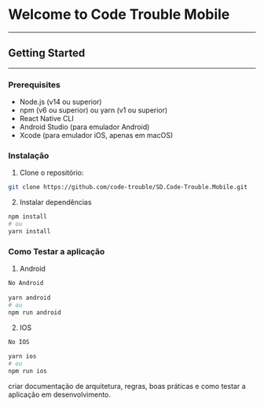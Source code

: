 # Welcome to Code Trouble Mobile

---

## Getting Started
---

### Prerequisites

- Node.js (v14 ou superior)
- npm (v6 ou superior) ou yarn (v1 ou superior)
- React Native CLI
- Android Studio (para emulador Android)
- Xcode (para emulador iOS, apenas em macOS)

### Instalação

1. Clone o repositório:

```sh
git clone https://github.com/code-trouble/SD.Code-Trouble.Mobile.git
```

2. Instalar dependências
```sh
npm install
# ou
yarn install
```

### Como Testar a aplicação
1. Android

```sh
No Android
     
yarn android 
# ou
npm run android
```

2. IOS

```sh
No IOS
     
yarn ios 
# ou
npm run ios
```


criar documentação de arquitetura, regras, boas práticas e como testar a aplicação em desenvolvimento.